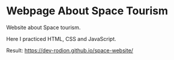 # Webpage About Space Tourism
Website about Space tourism.

Here I practiced HTML, CSS and JavaScript.

Result: https://dev-rodion.github.io/space-website/
